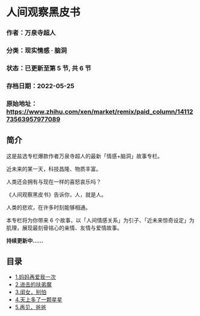# 人间观察黑皮书

### 作者：万泉寺超人

### 分类：现实情感 · 脑洞

### 状态：已更新至第 5 节, 共 6 节

### 存档日期：2022-05-25

### 原始地址：https://www.zhihu.com/xen/market/remix/paid_column/1411273563957977089


## 简介
这是盐选专栏爆款作者万泉寺超人的最新「情感+脑洞」故事专栏。



近未来的某一天，科技昌隆、物质丰富。


人类还会拥有与现在一样的喜怒哀乐吗？


《人间观察黑皮书》告诉你，人，就是人。


人类的悲欢，在许多时刻能够相通。


本专栏将为你带来 6 个故事，以「人间情感关系」为引子、「近未来惊奇设定」为肌理，展现最刻骨铭心的亲情、友情与爱情故事。


**持续更新中……**




## 目录
- [1.妈妈再爱我一次](1.妈妈再爱我一次.md)
- [2.进击的扶弟魔](2.进击的扶弟魔.md)
- [3.闺女，别怕](3.闺女，别怕.md)
- [4.天上多了一颗星星](4.天上多了一颗星星.md)
- [5.再见，爸爸](5.再见，爸爸.md)